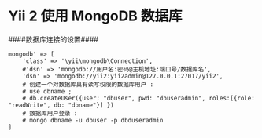 ﻿Yii 2 使用 MongoDB 数据库  
============================  

####数据库连接的设置####

	mongodb' => [  
		'class' => '\yii\mongodb\Connection',  
		#'dsn' => 'mongodb://用户名:密码@主机地址:端口号/数据库名',  
		'dsn' => 'mongodb://yii2:yii2admin@127.0.0.1:27017/yii2',  
		# 创建一个对数据库具有读写权限的数据库用户 :   
		# use dbname ;   
		# db.createUser({user: "dbuser", pwd: "dbuseradmin", roles:[{role: "readWrite", db: "dbname"}] })  
		# 数据库用户登录 :   
		# mongo dbname -u dbuser -p dbduseradmin  
	]  
